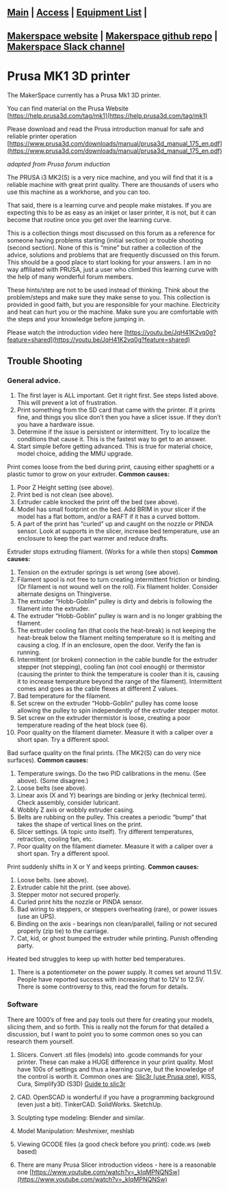 [Main](README.md) | [Access](access.md) | [Equipment List](equipment.md) | 
------------------------
[Makerspace website](https://codeuniversity.github.io/makerspace/) |
[Makerspace github repo](https://github.com/codeuniversity/makerspace/) | [Makerspace Slack channel](https://codeuniversity.slack.com/archives/C011CN2SMFY)
------------------------

# Prusa MK1 3D printer

The MakerSpace currently has a Prusa Mk1 3D printer.

You can find material on the Prusa Website [https://help.prusa3d.com/tag/mk1](https://help.prusa3d.com/tag/mk1)

Please download and read the Prusa introduction manual for safe and reliable printer operation 
 [https://www.prusa3d.com/downloads/manual/prusa3d_manual_175_en.pdf](https://www.prusa3d.com/downloads/manual/prusa3d_manual_175_en.pdf)

*adapted from Prusa forum induction*

The PRUSA i3 MK2(S) is a very nice machine, and you will find that it is a reliable machine with great print quality. There are thousands of users who use this machine as a workhorse, and you can too.

That said, there is a learning curve and people make mistakes. If you are expecting this to be as easy as an inkjet or laser printer, it is not, but it can become that routine once you get over the learning curve.

This is a collection things most discussed on this forum as a reference for someone having problems starting (initial section) or trouble shooting (second section). None of this is “mine” but rather a collection of the advice, solutions and problems that are frequently discussed on this forum. This should be a good place to start looking for your answers. I am in no way affiliated with PRUSA, just a user who climbed this learning curve with the help of many wonderful forum members.

These hints/step are not to be used instead of thinking. Think about the problem/steps and make sure they make sense to you. This collection is provided in good faith, but you are responsible for your machine. Electricity and heat can hurt you or the machine. Make sure you are comfortable with the steps and your knowledge before jumping in.

 Please watch the introduction video here 
 [https://youtu.be/JqH41K2vq0g?feature=shared](https://youtu.be/JqH41K2vq0g?feature=shared)

 ## Trouble Shooting

### General advice.
1. The first layer is ALL important. Get it right first. See steps listed above. This will prevent a lot of frustration.
2. Print something from the SD card that came with the printer. If it prints fine, and things you slice don’t then you have a slicer issue. If they don’t you have a hardware issue.
3. Determine if the issue is persistent or intermittent. Try to localize the conditions that cause it. This is the fastest way to get to an answer.
4. Start simple before getting advanced. This is true for material choice, model choice, adding the MMU upgrade.

Print comes loose from the bed during print, causing either spaghetti or a plastic tumor to grow on your extruder.
**Common causes:**
1. Poor Z Height setting (see above).
2. Print bed is not clean (see above).
3. Extruder cable knocked the print off the bed (see above).
4. Model has small footprint on the bed. Add BRIM in your slicer if the model has a flat bottom, and/or a RAFT if it has a curved bottom.
5. A part of the print has “curled” up and caught on the nozzle or PINDA sensor. Look at supports in the slicer, increase bed temperature, use an enclosure to keep the part warmer and reduce drafts.

Extruder stops extruding filament. (Works for a while then stops)
**Common causes:**
1. Tension on the extruder springs is set wrong (see above).
2. Filament spool is not free to turn creating intermittent friction or binding. (Or filament is not wound well on the roll). Fix filament holder. Consider alternate designs on Thingiverse.
3. The extruder “Hobb-Goblin” pulley is dirty and debris is following the filament into the extruder.
4. The extruder “Hobb-Goblin” pulley is warn and is no longer grabbing the filament.
5. The extruder cooling fan (that cools the heat-break) is not keeping the heat-break below the filament melting temperature so it is melting and causing a clog. If in an enclosure, open the door. Verify the fan is running.
6. Intermittent (or broken) connection in the cable bundle for the extruder stepper (not stepping), cooling fan (not cool enough) or thermistor (causing the printer to think the temperature is cooler than it is, causing it to increase temperature beyond the range of the filament). Intermittent comes and goes as the cable flexes at different Z values.
7. Bad temperature for the filament.
8. Set screw on the extruder “Hobb-Goblin” pulley has come loose allowing the pulley to spin independently of the extruder stepper motor.
9. Set screw on the extruder thermistor is loose, creating a poor temperature reading of the heat block (see 6).
10. Poor quality on the filament diameter. Measure it with a caliper over a short span. Try a different spool.

Bad surface quality on the final prints. (The MK2(S) can do very nice surfaces).
**Common causes:**
1. Temperature swings. Do the two PID calibrations in the menu. (See above). (Some disagree.)
2. Loose belts (see above).
3. Linear axis (X and Y) bearings are binding or jerky (technical term). Check assembly, consider lubricant.
4. Wobbly Z axis or wobbly extruder casing.
5. Belts are rubbing on the pulley. This creates a periodic “bump” that takes the shape of vertical lines on the print.
6. Slicer settings. (A topic unto itself). Try different temperatures, retraction, cooling fan, etc.
7. Poor quality on the filament diameter. Measure it with a caliper over a short span. Try a different spool.

Print suddenly shifts in X or Y and keeps printing.
**Common causes:**
1. Loose belts. (see above).
2. Extruder cable hit the print. (see above).
3. Stepper motor not secured properly.
4. Curled print hits the nozzle or PINDA sensor.
5. Bad wiring to steppers, or steppers overheating (rare), or power issues (use an UPS).
6. Binding on the axis - bearings non clean/parallel, failing or not secured properly (zip tie) to the carriage.
7. Cat, kid, or ghost bumped the extruder while printing. Punish offending party.

Heated bed struggles to keep up with hotter bed temperatures.
1. There is a potentiometer on the power supply. It comes set around 11.5V. People have reported success with increasing that to 12V to 12.5V. There is some controversy to this, read the forum for details.

### Software

There are 1000’s of free and pay tools out there for creating your models, slicing them, and so forth. This is really not the forum for that detailed a discussion, but I want to point you to some common ones so you can research them yourself.

1. Slicers. Convert .stl files (models) into .gcode commands for your printer. These can make a HUGE difference in your print quality. Most have 100s of settings and thus a learning curve, but the knowledge of the control is worth it. Common ones are: [Slic3r (use Prusa one)](https://www.prusa3d.com/page/prusaslicer_424/), KISS, Cura, Simplify3D (S3D) [Guide to slic3r]( http://www.instructables.com/id/Guide-to-Slic3r/)
2. CAD. OpenSCAD is wonderful if you have a programming background (even just a bit). TinkerCAD. SolidWorks. SketchUp.
3. Sculpting type modeling: Blender and similar.
4. Model Manipulation: Meshmixer, meshlab
5. Viewing GCODE files (a good check before you print): code.ws (web based)

6. There are many Prusa Slicer introduction videos - here is a reasonable one [https://www.youtube.com/watch?v=_kIqMPNQNSw](https://www.youtube.com/watch?v=_kIqMPNQNSw)

